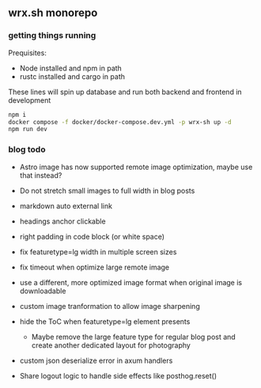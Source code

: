 ## wrx.sh monorepo

### getting things running

Prequisites:
- Node installed and npm in path
- rustc installed and cargo in path

These lines will spin up database and run both backend and frontend in
development
```bash
npm i
docker compose -f docker/docker-compose.dev.yml -p wrx-sh up -d
npm run dev
```

### blog todo
- Astro image has now supported remote image optimization, maybe use that instead?
- Do not stretch small images to full width in blog posts
- markdown auto external link
- headings anchor clickable
- right padding in code block (or white space)
- fix featuretype=lg width in multiple screen sizes
- fix timeout when optimize large remote image
- use a different, more optimized image format when original image is downloadable
- custom image tranformation to allow image sharpening
- hide the ToC when featuretype=lg element presents
  - Maybe remove the large feature type for regular blog post and create another
    dedicated layout for photography

- custom json deserialize error in axum handlers
- Share logout logic to handle side effects like posthog.reset()
